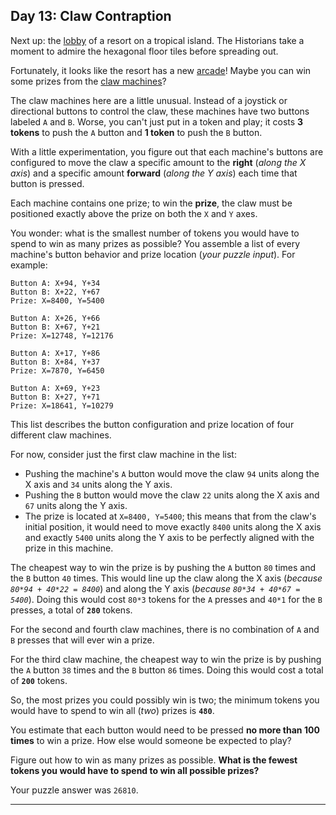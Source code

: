 ## Day 13: Claw Contraption

Next up: the [lobby](https://adventofcode.com/2020/day/24) of a resort on a tropical 
island. The Historians take a moment to admire the hexagonal floor tiles before spreading 
out.

Fortunately, it looks like the resort has a new [arcade](https://en.wikipedia.org/wiki/Amusement_arcade)! 
Maybe you can win some prizes from the [claw machines](https://en.wikipedia.org/wiki/Claw_machine)?

The claw machines here are a little unusual. Instead of a joystick or directional 
buttons to control the claw, these machines have two buttons labeled `A` and `B`. Worse, 
you can't just put in a token and play; it costs **3 tokens** to push the `A` button 
and **1 token** to push the `B` button.

With a little experimentation, you figure out that each machine's buttons are configured 
to move the claw a specific amount to the **right** (_along the X axis_) and a specific 
amount **forward** (_along the Y axis_) each time that button is pressed.

Each machine contains one prize; to win the **prize**, the claw must be positioned 
exactly above the prize on both the `X` and `Y` axes.

You wonder: what is the smallest number of tokens you would have to spend to win as 
many prizes as possible? You assemble a list of every machine's button behavior and 
prize location (_your puzzle input_). For example:

```
Button A: X+94, Y+34
Button B: X+22, Y+67
Prize: X=8400, Y=5400

Button A: X+26, Y+66
Button B: X+67, Y+21
Prize: X=12748, Y=12176

Button A: X+17, Y+86
Button B: X+84, Y+37
Prize: X=7870, Y=6450

Button A: X+69, Y+23
Button B: X+27, Y+71
Prize: X=18641, Y=10279
```

This list describes the button configuration and prize location of four different claw 
machines.

For now, consider just the first claw machine in the list:

* Pushing the machine's `A` button would move the claw `94` units along the X axis and `34` units along the Y axis.
* Pushing the `B` button would move the claw `22` units along the X axis and `67` units along the Y axis.
* The prize is located at `X=8400, Y=5400`; this means that from the claw's initial position, it would need to move exactly `8400` units along the X axis and exactly `5400` units along the Y axis to be perfectly aligned with the prize in this machine.

The cheapest way to win the prize is by pushing the `A` button `80` times and the `B` 
button `40` times. This would line up the claw along the X axis (_because 
`80*94 + 40*22 = 8400`_) and along the Y axis (_because `80*34 + 40*67 = 5400`_). 
Doing this would cost `80*3` tokens for the `A` presses and `40*1` for the `B` presses, 
a total of **`280`** tokens.

For the second and fourth claw machines, there is no combination of `A` and `B` presses 
that will ever win a prize.

For the third claw machine, the cheapest way to win the prize is by pushing the `A` 
button `38` times and the `B` button `86` times. Doing this would cost a total of 
**`200`** tokens.

So, the most prizes you could possibly win is two; the minimum tokens you would have to 
spend to win all (_two_) prizes is **`480`**.

You estimate that each button would need to be pressed **no more than 100 times** to 
win a prize. How else would someone be expected to play?

Figure out how to win as many prizes as possible. **What is the fewest tokens you 
would have to spend to win all possible prizes?**

Your puzzle answer was `26810`.

---
